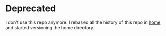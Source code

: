 # Deprecated

I don't use this repo anymore. I rebased all the history of this repo in [home](/vheon/home) and started versioning the home directory.
